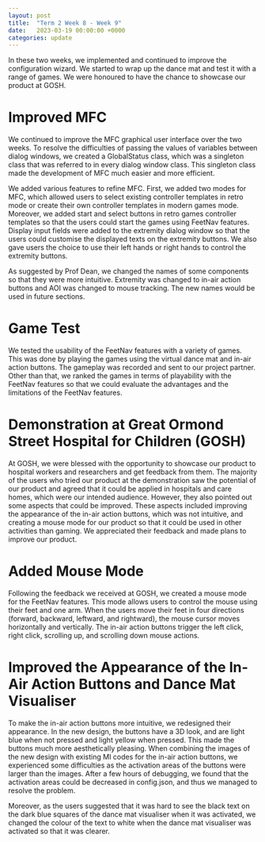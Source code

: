 ```yaml
---
layout: post
title:  "Term 2 Week 8 - Week 9"
date:   2023-03-19 00:00:00 +0000
categories: update
---
```


In these two weeks, we implemented and continued to improve the configuration wizard. We started to wrap up the dance mat and test it with a range of games. We were honoured to have the chance to showcase our product at GOSH.

# Improved MFC

We continued to improve the MFC graphical user interface over the two weeks. To resolve the difficulties of passing the values of variables between dialog windows, we created a GlobalStatus class, which was a singleton class that was referred to in every dialog window class. This singleton class made the development of MFC much easier and more efficient. 

We added various features to refine MFC. First, we added two modes for MFC, which allowed users to select existing controller templates in retro mode or create their own controller templates in modern games mode. Moreover, we added start and select buttons in retro games controller templates so that the users could start the games using FeetNav features. Display input fields were added to the extremity dialog window so that the users could customise the displayed texts on the extremity buttons. We also gave users the choice to use their left hands or right hands to control the extremity buttons.

As suggested by Prof Dean, we changed the names of some components so that they were more intuitive. Extremity was changed to in-air action buttons and AOI was changed to mouse tracking. The new names would be used in future sections.

# Game Test

We tested the usability of the FeetNav features with a variety of games. This was done by playing the games using the virtual dance mat and in-air action buttons. The gameplay was recorded and sent to our project partner. Other than that, we ranked the games in terms of playability with the FeetNav features so that we could evaluate the advantages and the limitations of the FeetNav features.

# Demonstration at Great Ormond Street Hospital for Children (GOSH)

At GOSH, we were blessed with the opportunity to showcase our product to hospital workers and researchers and get feedback from them. The majority of the users who tried our product at the demonstration saw the potential of our product and agreed that it could be applied in hospitals and care homes, which were our intended audience. However, they also pointed out some aspects that could be improved. These aspects included improving the appearance of the in-air action buttons, which was not intuitive, and creating a mouse mode for our product so that it could be used in other activities than gaming. We appreciated their feedback and made plans to improve our product.

# Added Mouse Mode

Following the feedback we received at GOSH, we created a mouse mode for the FeetNav features. This mode allows users to control the mouse using their feet and one arm. When the users move their feet in four directions (forward, backward, leftward, and rightward), the mouse cursor moves horizontally and vertically. The in-air action buttons trigger the left click, right click, scrolling up, and scrolling down mouse actions. 

# Improved the Appearance of the In-Air Action Buttons and Dance Mat Visualiser

To make the in-air action buttons more intuitive, we redesigned their appearance. In the new design, the buttons have a 3D look, and are light blue when not pressed and light yellow when pressed. This made the buttons much more aesthetically pleasing. When combining the images of the new design with existing MI codes for the in-air action buttons, we experienced some difficulties as the activation areas of the buttons were larger than the images. After a few hours of debugging, we found that the activation areas could be decreased in config.json, and thus we managed to resolve the problem.

Moreover, as the users suggested that it was hard to see the black text on the dark blue squares of the dance mat visualiser when it was activated, we changed the colour of the text to white when the dance mat visualiser was activated so that it was clearer.

